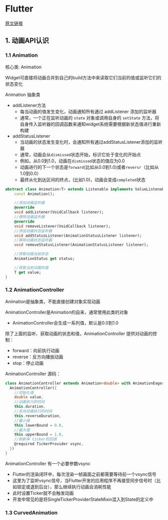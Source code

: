 # Flutter

[原文链接](https://mp.weixin.qq.com/s?__biz=Mzg5MDAzNzkwNA==&mid=2247483805&idx=1&sn=e12a0d0a658b8effdd8e51f69d5d0030&chksm=cfe3f262f8947b74396c8d0765f48aec43bbe41f0fa07805f0960222f19108be70199bc328c3&scene=178&cur_album_id=1566028536430247937#rd)

## 1. 动画API认识

### 1.1 Animation

核心类: Animation

Widget可直接将动画合并到自己的build方法中来读取它们当前的值或监听它们的状态变化

Animation 抽象类

- addListener方法
  - 每当动画的值发生变化，动画通知所有通过 addListener 添加的监听器
  - 通常，一个正在监听动画的 `state` 对象或调用自身的 `setState` 方法，将自身传入监听器的回调函数来通知widget系统需要根据新状态值进行重新构建
- addStatusListener
  - 当动画的状态发生变化时，会通知所有通过addStatusListener添加的监听器
  - 通常，动画会从`dismissed`状态开始，标识它处于变化的开始点
  - 例如，从0.0到1.0，动画在`dismissed`状态的值应为0.0
  - 动画进行的下一个状态是`forward`(比如从0.0到1.0)或者`reversr`（比如从1.0到0.0）
  - 最终从化到达区间的终点，(比如1.0)，动画会变成`completed`状态

```dart
abstract class Animation<T> extends Listenable implements ValueListenable<T> {
    const Animation();

    //添加动画监听器
    @override
    void addListener(VoidCallback listener);
    //移除动画监听器
    @override
    void removeListener(VoidCallback listener);
    //添加动画状态监听器
    void addStatusListener(AnimationStatusListener listener);
    //移除动画状态监听器
    void removeStatusListener(AnimationStatusListener listener);

    //获取动画当前状态
    AnimationStatus get status;

    //获取当前动画的值
    T get value;
}
```

### 1.2 AnimationController

Animation是抽象类，不能直接创建对象实现动画

AnimationController是Animation的自来，通常使用此类的对象

- AnimationController会生成一系列值，默认是0.0到1.0

除了上面的监听、获取动画的状态和值，AnimationController 提供对动画的控制：

- forward：向前执行动画
- reverse：反方向播放动画
- stop：停止动画

AnimationController 源码：

```dart
class AnimationController extends Animation<double> with AnimationEagerListenerMinix, AnimationLocalListenersMixin, AnimationLocalStatusListenersMixin {
  AnimationController({
    //初始化值
    double value,
    //动画执行的时间
    this.duration,
    //反向动画执行的时间
    this.reverseDuration,
    //最小值
    this.lowerBound = 0.0,
    //最大值
    this.upperBound = 1.0,
    //刷新率 ticker的回调
    @required TickerProvider vsync,
  })
}
```

AnimationController 有一个必要参数vsync

- Flutter的渲染闭环中，每次渲染一帧画面之前都需要等待前一个vsync信号
- 这里为了监听vsync信号，当Flutter开发的应用程序不再接受同步信号时（比如锁定或退到后台），那么继续执行动画会消耗性能
- 此时设置Ticker就不会触发动画
- 开发中常见的是将SingleTickerProviderStateMixin混入到State的定义中

### 1.3 CurvedAnimation


